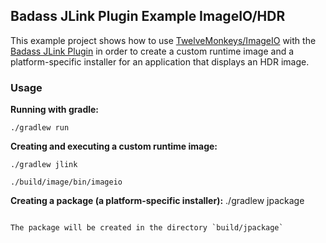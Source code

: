 ## Badass JLink Plugin Example ImageIO/HDR ##

This example project shows how to use [TwelveMonkeys/ImageIO](https://github.com/haraldk/TwelveMonkeys) with the [Badass JLink Plugin](https://github.com/beryx/badass-jlink-plugin/) in order to create a custom runtime image and a platform-specific installer for an application that displays an HDR image.

### Usage
**Running with gradle:**
```
./gradlew run
```

**Creating and executing a custom runtime image:**
```
./gradlew jlink

./build/image/bin/imageio
```


**Creating a package (a platform-specific installer):**
./gradlew jpackage
```

The package will be created in the directory `build/jpackage`
